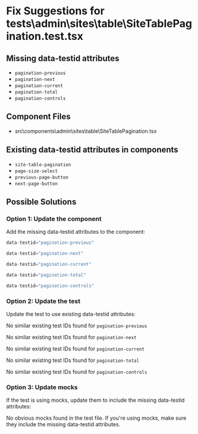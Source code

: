 # Fix Suggestions for tests\admin\sites\table\SiteTablePagination.test.tsx

## Missing data-testid attributes

- `pagination-previous`
- `pagination-next`
- `pagination-current`
- `pagination-total`
- `pagination-controls`

## Component Files

- src\components\admin\sites\table\SiteTablePagination.tsx

## Existing data-testid attributes in components

- `site-table-pagination`
- `page-size-select`
- `previous-page-button`
- `next-page-button`

## Possible Solutions

### Option 1: Update the component

Add the missing data-testid attributes to the component:

```jsx
data-testid="pagination-previous"
```

```jsx
data-testid="pagination-next"
```

```jsx
data-testid="pagination-current"
```

```jsx
data-testid="pagination-total"
```

```jsx
data-testid="pagination-controls"
```

### Option 2: Update the test

Update the test to use existing data-testid attributes:

No similar existing test IDs found for `pagination-previous`

No similar existing test IDs found for `pagination-next`

No similar existing test IDs found for `pagination-current`

No similar existing test IDs found for `pagination-total`

No similar existing test IDs found for `pagination-controls`

### Option 3: Update mocks

If the test is using mocks, update them to include the missing data-testid attributes:

No obvious mocks found in the test file. If you're using mocks, make sure they include the missing data-testid attributes.

